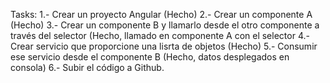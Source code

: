 
Tasks: 
1.- Crear un proyecto Angular (Hecho)
2.- Crear un componente A (Hecho)
3.- Crear un componente B y llamarlo desde el otro componente a través del selector (Hecho, llamado en componente A con el selector <app-comp-b>
4.- Crear servicio que proporcione una lisrta de objetos (Hecho)
5.- Consumir ese servicio desde el componente B (Hecho, datos desplegados en consola)
6.- Subir el código a Github.
